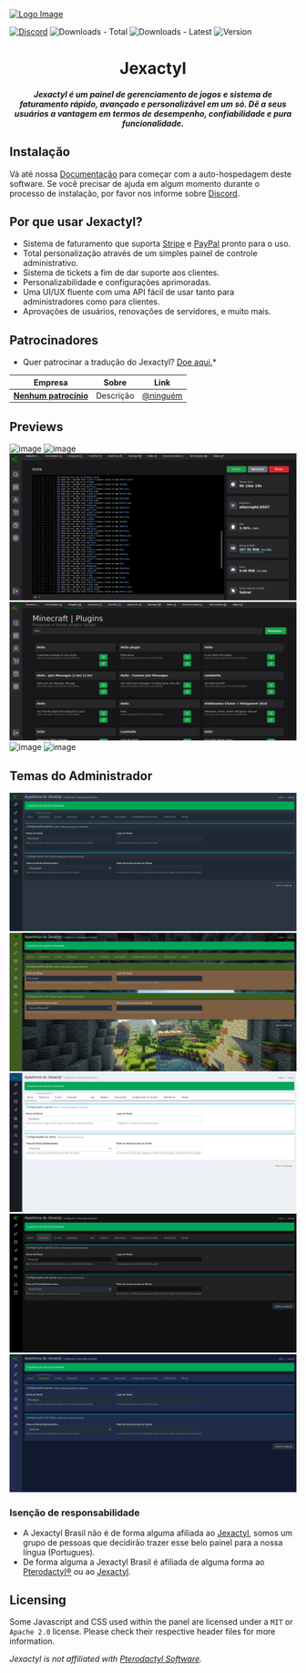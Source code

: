 [![Logo Image](https://cdn.discordapp.com/attachments/1012411945141424218/1012430446556090468/JexactylBannerBasic.jpg)](https://jexactylbrasil.ml)

[![Discord](https://img.shields.io/discord/922284031129825280)](https://discord.gg/qttGR4Z5Pk)
![Downloads - Total](https://img.shields.io/github/downloads/jexactyl/jexactyl/total)
![Downloads - Latest](https://img.shields.io/github/downloads/jexactyl/jexactyl/latest/total)
![Version](https://img.shields.io/github/v/release/Jexactyl-Brasil/Jexactyl-Brasil)

<h1 align="center">Jexactyl</h1>
<h5 align="center">
    <strong>
        Jexactyl é um painel de gerenciamento de jogos e sistema de faturamento rápido, avançado e personalizável em um só.
        Dê a seus usuários a vantagem em termos de desempenho, confiabilidade e pura funcionalidade.
    </strong>
</h5>

## Instalação
Vá até nossa [Documentação](https://docs.jexactylbrasil.ml/) para começar com a auto-hospedagem deste software.
Se você precisar de ajuda em algum momento durante o processo de instalação, por favor nos informe sobre [Discord](https://discord.gg/qttGR4Z5Pk).

## Por que usar Jexactyl?
* Sistema de faturamento que suporta [Stripe](https://stripe.com) e [PayPal](https://paypal.com) pronto para o uso.
* Total personalização através de um simples painel de controle administrativo.
* Sistema de tickets a fim de dar suporte aos clientes.
* Personalizabilidade e configurações aprimoradas.
* Uma UI/UX fluente com uma API fácil de usar tanto para administradores como para clientes.
* Aprovações de usuários, renovações de servidores, e muito mais.

## Patrocinadores
* Quer patrocinar a tradução do Jexactyl? [Doe aqui.](https://donate.stripe.com/6oE02Zftd9cC34IbIS)*

| Empresa | Sobre | Link |
| ------- | ----- | ------- |
| [**Nenhum patrocínio**](https://) | Descrição | [@ninguém](https://) |

## Previews
![image](https://user-images.githubusercontent.com/30575805/207936437-e9990069-ec34-4273-b5d2-6cdf21ab755b.png)
![image](https://user-images.githubusercontent.com/30575805/207936499-25645fff-cdc2-476c-b626-fd75813fbc52.png)
![image](.github/imagens/console.png)
![image](.github/imagens/plugin.png)
![image](https://user-images.githubusercontent.com/30575805/207936544-7ee143cd-e0e6-4076-929a-cfc97054b33e.png)
![image](https://user-images.githubusercontent.com/30575805/207936353-cad5228e-5948-4b5c-8b4d-f1fc5021f806.png)

## Temas do Administrador
![tema Padrão](.github/imagens/temapadrao.png)
![tema Minecraft](.github/imagens/temaminecraft.png)
![tema Claro](.github/imagens/temaclaro.png)
![tema Escuro](.github/imagens/temaescuro.png)
![tema Azul](.github/imagens/temaazul.png)

### Isenção de responsabilidade
* A Jexactyl Brasil não é de forma alguma afiliada ao [Jexactyl](https://jexactyl.com), somos um grupo de pessoas que decidirão trazer esse belo painel para a nossa língua (Portugues).
* De forma alguma a Jexactyl Brasil é afiliada de alguma forma ao [Pterodactyl®](https://pterdoactyl.io) ou ao [Jexactyl](https://jexactyl.com).

## Licensing
Some Javascript and CSS used within the panel are licensed under a `MIT` or `Apache 2.0` license. Please check their
respective header files for more information.

*Jexactyl is not affiliated with [Pterodactyl Software](https://pterodactyl.io).*

